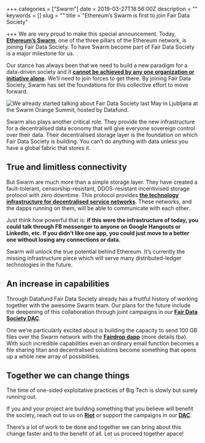 +++
categories = ["Swarm"]
date = 2019-03-27T18:56:00Z
description = ""
keywords = []
slug = ""
title = "Ethereum’s Swarm is first to join Fair Data Society"

+++
We are very proud to make this special announcement. Today, **[Ethereum’s Swarm](https://swarm-gateways.net/bzz:/theswarm.eth/)**, one of the three pillars of the Ethereum network, is joining Fair Data Society. To have Swarm become part of Fair Data Society is a major milestone for us.

Our stance has always been that we need to build a new paradigm for a data-driven society and it **[cannot be achieved by any one organization or initiative alone](https://www.youtube.com/watch?v=HsU5rTRPWws).** We’ll need to join forces to get there. By joining Fair Data Society, Swarm has set the foundations for this collective effort to move forward.

![We already started talking about Fair Data Society last May in Ljubljana at the Swarm Orange Summit, hosted by Datafund.](/uploads/swarm1.jpeg)

Swarm also plays another critical role. They provide the new infrastructure for a decentralised data economy that will give everyone sovereign control over their data. Their decentralised storage layer is the foundation on which Fair Data Society is building. You can’t do anything with data unless you have a global fabric that stores it.

## True and limitless connectivity

But Swarm are much more than a simple storage layer. They have created a fault-tolerant, censorship-resistant, DDOS-resistant incentivised storage protocol with zero downtime. This protocol provides **[the technology infrastructure for decentralised service networks](https://swarm-guide.readthedocs.io/en/latest/introduction.html)**. These networks, and the dapps running on them, will be able to communicate with each other.

Just think how powerful that is: **if this were the infrastructure of today, you could talk through FB messenger to anyone on Google Hangouts or LinkedIn, etc. If you didn’t like one app, you could just move to a better one without losing any connections or data.**

Swarm will unlock the true potential behind Ethereum. It’s currently the missing infrastructure piece which will serve many distributed-ledger technologies in the future.

## An increase in capabilities

Through Datafund Fair Data Society already has a fruitful history of working together with the awesome Swarm team. Our plans for the future include the deepening of this collaboration through joint campaigns in our **[Fair Data Society DAC](https://beta.giveth.io/dacs/5c34b2e746d9c67925654070)**.

One we’re particularly excited about is building the capacity to send 100 GB files over the Swarm network with the **[Fairdrop dapp](https://fairdrop.xyz/)** (more details tba). With such incredible capabilities even an ordinary email function becomes a file sharing titan and decentralised solutions become something that opens up a whole new array of possibilities.

## Together we can change things

The time of one-sided exploitative practices of Big Tech is slowly but surely running out.

If you and your project are building something that you believe will benefit the society, reach out to us on **[Riot](https://matrix.to/#/!XYPdaPcJIQlCEpDqnC:matrix.org?via=matrix.org&via=t2bot.io)** or support the campaigns in our **[DAC](https://beta.giveth.io/dacs/5c34b2e746d9c67925654070)**.

There’s a lot of work to be done and together we can bring about this change faster and to the benefit of all. Let us proceed together apace!